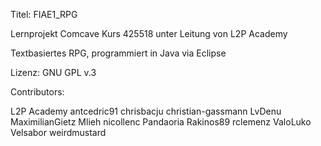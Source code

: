 Titel: FIAE1_RPG

Lernprojekt Comcave Kurs 425518 unter Leitung von L2P Academy

Textbasiertes RPG, programmiert in Java via Eclipse

Lizenz: GNU GPL v.3

Contributors:

L2P Academy
antcedric91
chrisbacju
christian-gassmann
LvDenu
MaximilianGietz
Mlieh
nicollenc
Pandaoria
Rakinos89
rclemenz
ValoLuko
Velsabor
weirdmustard

